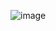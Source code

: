 ![image](https://github.com/LuzPaez/Calculadora/assets/95242204/1d00a542-d4d8-4772-9add-b4a8aa7de408)
